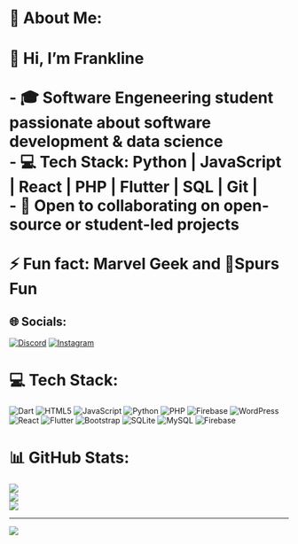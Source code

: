 # 💫 About Me:
# 👋 Hi, I’m Frankline  <br><br>- 🎓 Software Engeneering student passionate about **software development & data science**  <br>- 💻 Tech Stack: Python | JavaScript | React | PHP | Flutter | SQL | Git |      <br>- 🤝 Open to collaborating on open-source or student-led projects   <br><br>⚡ Fun fact: Marvel Geek and 🐓Spurs Fun 


## 🌐 Socials:
[![Discord](https://img.shields.io/badge/Discord-%237289DA.svg?logo=discord&logoColor=white)](https://discord.gg/Tishtito) [![Instagram](https://img.shields.io/badge/Instagram-%23E4405F.svg?logo=Instagram&logoColor=white)](https://instagram.com/Tishtito) 

# 💻 Tech Stack:
![Dart](https://img.shields.io/badge/dart-%230175C2.svg?style=for-the-badge&logo=dart&logoColor=white) ![HTML5](https://img.shields.io/badge/html5-%23E34F26.svg?style=for-the-badge&logo=html5&logoColor=white) ![JavaScript](https://img.shields.io/badge/javascript-%23323330.svg?style=for-the-badge&logo=javascript&logoColor=%23F7DF1E) ![Python](https://img.shields.io/badge/python-3670A0?style=for-the-badge&logo=python&logoColor=ffdd54) ![PHP](https://img.shields.io/badge/php-%23777BB4.svg?style=for-the-badge&logo=php&logoColor=white) ![Firebase](https://img.shields.io/badge/firebase-%23039BE5.svg?style=for-the-badge&logo=firebase) ![WordPress](https://img.shields.io/badge/WordPress-%23117AC9.svg?style=for-the-badge&logo=WordPress&logoColor=white) ![React](https://img.shields.io/badge/react-%2320232a.svg?style=for-the-badge&logo=react&logoColor=%2361DAFB) ![Flutter](https://img.shields.io/badge/Flutter-%2302569B.svg?style=for-the-badge&logo=Flutter&logoColor=white) ![Bootstrap](https://img.shields.io/badge/bootstrap-%238511FA.svg?style=for-the-badge&logo=bootstrap&logoColor=white) ![SQLite](https://img.shields.io/badge/sqlite-%2307405e.svg?style=for-the-badge&logo=sqlite&logoColor=white) ![MySQL](https://img.shields.io/badge/mysql-4479A1.svg?style=for-the-badge&logo=mysql&logoColor=white) ![Firebase](https://img.shields.io/badge/firebase-a08021?style=for-the-badge&logo=firebase&logoColor=ffcd34)
# 📊 GitHub Stats:
![](https://github-readme-stats.vercel.app/api?username=Tishtito&theme=gotham&hide_border=true&include_all_commits=false&count_private=false)<br/>
![](https://nirzak-streak-stats.vercel.app/?user=Tishtito&theme=gotham&hide_border=true)<br/>
![](https://github-readme-stats.vercel.app/api/top-langs/?username=Tishtito&theme=gotham&hide_border=true&include_all_commits=true&count_private=true&layout=compact)

---
[![](https://visitcount.itsvg.in/api?id=Tishtito&icon=0&color=0)](https://visitcount.itsvg.in)

<!-- Proudly created with GPRM ( https://gprm.itsvg.in ) -->
